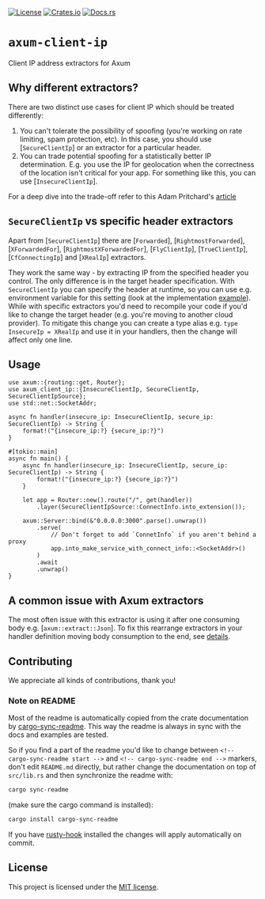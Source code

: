 [![License](https://img.shields.io/crates/l/axum-client-ip.svg)](https://choosealicense.com/licenses/mit/)
[![Crates.io](https://img.shields.io/crates/v/axum-client-ip.svg)](https://crates.io/crates/axum-client-ip)
[![Docs.rs](https://docs.rs/axum-client-ip/badge.svg)](https://docs.rs/axum-client-ip)

# `axum-client-ip`

<!-- cargo-sync-readme start -->

Client IP address extractors for Axum

## Why different extractors?

There are two distinct use cases for client IP which should be treated differently:

1. You can't tolerate the possibility of spoofing (you're working on rate limiting,
   spam protection, etc). In this case, you should use [`SecureClientIp`] or an extractor for a
   particular header.
2. You can trade potential spoofing for a statistically better IP determination. E.g. you use
   the IP for geolocation when the correctness of the location isn't critical for your app. For
   something like this, you can use [`InsecureClientIp`].

For a deep dive into the trade-off refer to this Adam Pritchard's
[article](https://adam-p.ca/blog/2022/03/x-forwarded-for/)

## `SecureClientIp` vs specific header extractors

Apart from [`SecureClientIp`] there are [`Forwarded`], [`RightmostForwarded`], [`XForwardedFor`],
[`RightmostXForwardedFor`], [`FlyClientIp`], [`TrueClientIp`], [`CfConnectingIp`] and [`XRealIp`]
extractors.

They work the same way - by extracting IP from the specified header you control. The only difference
is in the target header specification. With `SecureClientIp` you can specify the header at
runtime, so you can use e.g. environment variable for this setting (look at the implementation
[example][secure-example]). While with specific extractors you'd need to recompile your code if
you'd like to change the target header (e.g. you're moving to another cloud provider). To
mitigate this change you can create a type alias e.g. `type InsecureIp = XRealIp` and use it in
your handlers, then the change will affect only one line.

## Usage

```rust,no_run
use axum::{routing::get, Router};
use axum_client_ip::{InsecureClientIp, SecureClientIp, SecureClientIpSource};
use std::net::SocketAddr;

async fn handler(insecure_ip: InsecureClientIp, secure_ip: SecureClientIp) -> String {
    format!("{insecure_ip:?} {secure_ip:?}")
}

#[tokio::main]
async fn main() {
    async fn handler(insecure_ip: InsecureClientIp, secure_ip: SecureClientIp) -> String {
        format!("{insecure_ip:?} {secure_ip:?}")
    }

    let app = Router::new().route("/", get(handler))
        .layer(SecureClientIpSource::ConnectInfo.into_extension());

    axum::Server::bind(&"0.0.0.0:3000".parse().unwrap())
        .serve(
            // Don't forget to add `ConnetInfo` if you aren't behind a proxy
            app.into_make_service_with_connect_info::<SocketAddr>()
        )
        .await
        .unwrap()
}
```


## A common issue with Axum extractors

The most often issue with this extractor is using it after one consuming body e.g.
[`axum::extract::Json`].
To fix this rearrange extractors in your handler definition moving body consumption to the
end, see [details][extractors-order].


[secure-example]: https://github.com/imbolc/axum-client-ip/blob/main/examples/secure.rs
[extractors-order]: https://docs.rs/axum/latest/axum/extract/index.html#the-order-of-extractors

<!-- cargo-sync-readme end -->

## Contributing

We appreciate all kinds of contributions, thank you!


### Note on README

Most of the readme is automatically copied from the crate documentation by [cargo-sync-readme][].
This way the readme is always in sync with the docs and examples are tested.

So if you find a part of the readme you'd like to change between `<!-- cargo-sync-readme start -->`
and `<!-- cargo-sync-readme end -->` markers, don't edit `README.md` directly, but rather change
the documentation on top of `src/lib.rs` and then synchronize the readme with:
```bash
cargo sync-readme
```
(make sure the cargo command is installed):
```bash
cargo install cargo-sync-readme
```

If you have [rusty-hook] installed the changes will apply automatically on commit.


## License

This project is licensed under the [MIT license](LICENSE).

[cargo-sync-readme]: https://github.com/phaazon/cargo-sync-readme
[rusty-hook]: https://github.com/swellaby/rusty-hook
